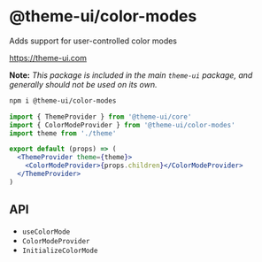 # @theme-ui/color-modes

Adds support for user-controlled color modes

https://theme-ui.com

**Note:** _This package is included in the main `theme-ui` package, and generally should not be used on its own._

```sh
npm i @theme-ui/color-modes
```

```jsx
import { ThemeProvider } from '@theme-ui/core'
import { ColorModeProvider } from '@theme-ui/color-modes'
import theme from './theme'

export default (props) => (
  <ThemeProvider theme={theme}>
    <ColorModeProvider>{props.children}</ColorModeProvider>
  </ThemeProvider>
)
```

## API

- `useColorMode`
- `ColorModeProvider`
- `InitializeColorMode`
